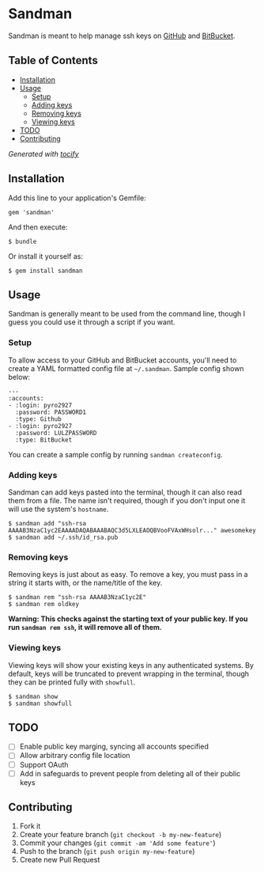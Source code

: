 # Sandman

Sandman is meant to help manage ssh keys on [GitHub](https://github.com/) and [BitBucket](https://bitbucket.org/).

## Table of Contents
* [Installation](#installation)
* [Usage](#usage)
    * [Setup](#setup)
    * [Adding keys](#adding-keys)
    * [Removing keys](#removing-keys)
    * [Viewing keys](#viewing-keys)
* [TODO](#todo)
* [Contributing](#contributing)

_Generated with [tocify](https://github.com/pyro2927/tocify)_

## Installation

Add this line to your application's Gemfile:

    gem 'sandman'

And then execute:

    $ bundle

Or install it yourself as:

    $ gem install sandman

## Usage

Sandman is generally meant to be used from the command line, though I guess you could use it through a script if you want.

### Setup

To allow access to your GitHub and BitBucket accounts, you'll need to create a YAML formatted config file at `~/.sandman`.  Sample config shown below:

    ---
    :accounts:
    - :login: pyro2927
      :password: PASSWORD1
      :type: Github
    - :login: pyro2927
      :password: LULZPASSWORD
      :type: BitBucket

You can create a sample config by running `sandman createconfig`.

### Adding keys

Sandman can add keys pasted into the terminal, though it can also read them from a file.  The name isn't required, though if you don't input one it will use the system's `hostname`.

    $ sandman add "ssh-rsa AAAAB3NzaC1yc2EAAAADAQABAAABAQC3d5LXLEAOQBVooFVAxWHsolr..." awesomekey
    $ sandman add ~/.ssh/id_rsa.pub

### Removing keys

Removing keys is just about as easy.  To remove a key, you must pass in a string it starts with, or the name/title of the key.

    $ sandman rem "ssh-rsa AAAAB3NzaC1yc2E"
    $ sandman rem oldkey

**Warning: This checks against the starting text of your public key.  If you run `sandman rem ssh`, it will remove all of them.**

### Viewing keys

Viewing keys will show your existing keys in any authenticated systems.  By default, keys will be truncated to prevent wrapping in the terminal, though they can be printed fully with `showfull`.

    $ sandman show
    $ sandman showfull

## TODO

- [ ] Enable public key marging, syncing all accounts specified
- [ ] Allow arbitrary config file location
- [ ] Support OAuth
- [ ] Add in safeguards to prevent people from deleting all of their public keys

## Contributing

1. Fork it
2. Create your feature branch (`git checkout -b my-new-feature`)
3. Commit your changes (`git commit -am 'Add some feature'`)
4. Push to the branch (`git push origin my-new-feature`)
5. Create new Pull Request
